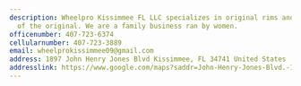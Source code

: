```yaml
---
description: Wheelpro Kissimmee FL LLC specializes in original rims and replicas
  of the original. We are a family business ran by women.
officenumber: 407-723-6374
cellularnumber: 407-723-3889
email: wheelprokissimmee09@gmail.com
address: 1897 John Henry Jones Blvd Kissimmee, FL 34741 United States
addresslink: https://www.google.com/maps?saddr=John-Henry-Jones-Blvd.-1897,Kissimmee,FL,34741,United-States&daddr
---
```

